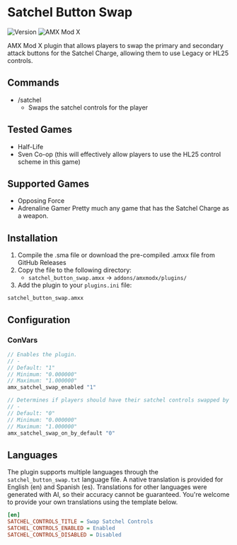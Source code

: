 # Satchel Button Swap

![Version](https://img.shields.io/badge/version-1.0.0-blue)
![AMX Mod X](https://img.shields.io/badge/AMXX%201.8.2-Compatible-orange)

AMX Mod X plugin that allows players to swap the primary and secondary attack buttons for the Satchel Charge, allowing them to use Legacy or HL25 controls.

## Commands

- /satchel
  - Swaps the satchel controls for the player

## Tested Games

- Half-Life
- Sven Co-op (this will effectively allow players to use the HL25 control scheme in this game)

## Supported Games

- Opposing Force
- Adrenaline Gamer
Pretty much any game that has the Satchel Charge as a weapon.

## Installation

1. Compile the .sma file or download the pre-compiled .amxx file from GitHub Releases
2. Copy the file to the following directory:
   - `satchel_button_swap.amxx` → `addons/amxmodx/plugins/`
3. Add the plugin to your `plugins.ini` file:
```
satchel_button_swap.amxx
```

## Configuration

### ConVars

```c
// Enables the plugin.
// -
// Default: "1"
// Minimum: "0.000000"
// Maximum: "1.000000"
amx_satchel_swap_enabled "1"

// Determines if players should have their satchel controls swapped by default.
// -
// Default: "0"
// Minimum: "0.000000"
// Maximum: "1.000000"
amx_satchel_swap_on_by_default "0"
```

## Languages

The plugin supports multiple languages through the `satchel_button_swap.txt` language file. A native translation is provided for English (en) and Spanish (es). Translations for other languages were generated with AI, so their accuracy cannot be guaranteed. You're welcome to provide your own translations using the template below.

```ini
[en]
SATCHEL_CONTROLS_TITLE = Swap Satchel Controls
SATCHEL_CONTROLS_ENABLED = Enabled
SATCHEL_CONTROLS_DISABLED = Disabled
```